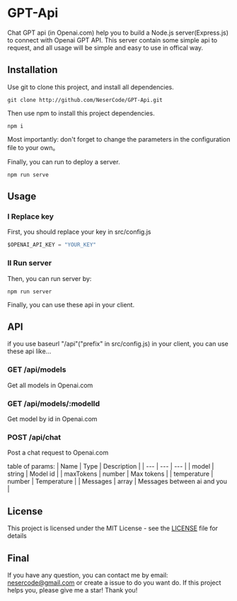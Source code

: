 # GPT-Api

Chat GPT api (in Openai.com) help you to build a Node.js server(Express.js) to connect with Openai GPT API.
This server contain some simple api to request, and all usage will be simple and easy to use in offical way.

## Installation

Use git to clone this project, and install all dependencies.

```shell
git clone http://github.com/NeserCode/GPT-Api.git
```

Then use npm to install this project dependencies.

```shell
npm i
```

Most importantly: don't forget to change the parameters in the configuration file to your own。

Finally, you can run to deploy a server.

```shell
npm run serve
```

## Usage

### I Replace key

First, you should replace your key in src/config.js

```js
$OPENAI_API_KEY = "YOUR_KEY"
```

### II Run server

Then, you can run server by:

```npm
npm run server
```

Finally, you can use these api in your client.

## API

if you use baseurl "/api"("prefix" in src/config.js) in your client, you can use these api like...

### GET /api/models

Get all models in Openai.com

### GET /api/models/:modelId

Get model by id in Openai.com

### POST /api/chat

Post a chat request to Openai.com

table of params:
| Name | Type | Description |
| --- | --- | --- |
| model | string | Model id |
| maxTokens | number | Max tokens |
| temperature | number | Temperature |
| Messages | array | Messages between ai and you |

## License

This project is licensed under the MIT License - see the [LICENSE](LICENSE) file for details

## Final

If you have any question, you can contact me by email: nesercode@gmail.com or create a issue to do you want do.
If this project helps you, please give me a star! Thank you!
